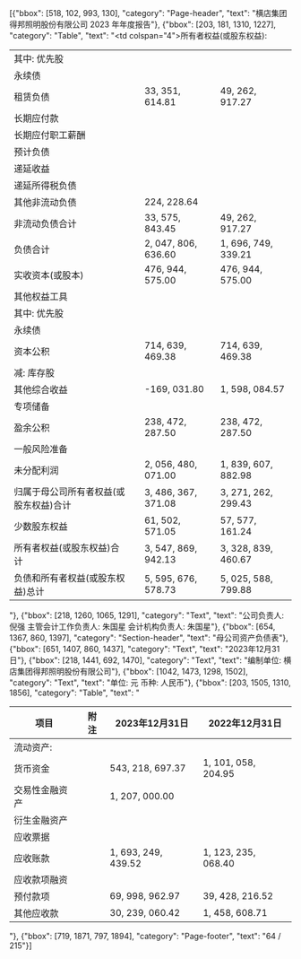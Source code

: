 [{"bbox": [518, 102, 993, 130], "category": "Page-header", "text": "横店集团得邦照明股份有限公司 2023 年年度报告"}, {"bbox": [203, 181, 1310, 1227], "category": "Table", "text": "<table><tbody><tr><td>其中: 优先股</td><td></td><td></td><td></td></tr><tr><td>永续债</td><td></td><td></td><td></td></tr><tr><td>租赁负债</td><td></td><td>33, 351, 614.81</td><td>49, 262, 917.27</td></tr><tr><td>长期应付款</td><td></td><td></td><td></td></tr><tr><td>长期应付职工薪酬</td><td></td><td></td><td></td></tr><tr><td>预计负债</td><td></td><td></td><td></td></tr><tr><td>递延收益</td><td></td><td></td><td></td></tr><tr><td>递延所得税负债</td><td></td><td></td><td></td></tr><tr><td>其他非流动负债</td><td></td><td>224, 228.64</td><td></td></tr><tr><td>非流动负债合计</td><td></td><td>33, 575, 843.45</td><td>49, 262, 917.27</td></tr><tr><td>负债合计</td><td></td><td>2, 047, 806, 636.60</td><td>1, 696, 749, 339.21</td></tr><tr><td colspan=\"4\">所有者权益(或股东权益):</td></tr><tr><td>实收资本(或股本)</td><td></td><td>476, 944, 575.00</td><td>476, 944, 575.00</td></tr><tr><td>其他权益工具</td><td></td><td></td><td></td></tr><tr><td>其中: 优先股</td><td></td><td></td><td></td></tr><tr><td>永续债</td><td></td><td></td><td></td></tr><tr><td>资本公积</td><td></td><td>714, 639, 469.38</td><td>714, 639, 469.38</td></tr><tr><td>减: 库存股</td><td></td><td></td><td></td></tr><tr><td>其他综合收益</td><td></td><td>-169, 031.80</td><td>1, 598, 084.57</td></tr><tr><td>专项储备</td><td></td><td></td><td></td></tr><tr><td>盈余公积</td><td></td><td>238, 472, 287.50</td><td>238, 472, 287.50</td></tr><tr><td>一般风险准备</td><td></td><td></td><td></td></tr><tr><td>未分配利润</td><td></td><td>2, 056, 480, 071.00</td><td>1, 839, 607, 882.98</td></tr><tr><td>归属于母公司所有者权益(或股东权益)合计</td><td></td><td>3, 486, 367, 371.08</td><td>3, 271, 262, 299.43</td></tr><tr><td>少数股东权益</td><td></td><td>61, 502, 571.05</td><td>57, 577, 161.24</td></tr><tr><td>所有者权益(或股东权益)合计</td><td></td><td>3, 547, 869, 942.13</td><td>3, 328, 839, 460.67</td></tr><tr><td>负债和所有者权益(或股东权益)总计</td><td></td><td>5, 595, 676, 578.73</td><td>5, 025, 588, 799.88</td></tr></tbody></table>"}, {"bbox": [218, 1260, 1065, 1291], "category": "Text", "text": "公司负责人: 倪强 主管会计工作负责人: 朱国星 会计机构负责人: 朱国星"}, {"bbox": [654, 1367, 860, 1397], "category": "Section-header", "text": "母公司资产负债表"}, {"bbox": [651, 1407, 860, 1437], "category": "Text", "text": "2023年12月31日"}, {"bbox": [218, 1441, 692, 1470], "category": "Text", "text": "编制单位: 横店集团得邦照明股份有限公司"}, {"bbox": [1042, 1473, 1298, 1502], "category": "Text", "text": "单位: 元 币种: 人民币"}, {"bbox": [203, 1505, 1310, 1856], "category": "Table", "text": "<table><thead><tr><th>项目</th><th>附注</th><th>2023年12月31日</th><th>2022年12月31日</th></tr></thead><tbody><tr><td>流动资产:</td><td></td><td></td><td></td></tr><tr><td>货币资金</td><td></td><td>543, 218, 697.37</td><td>1, 101, 058, 204.95</td></tr><tr><td>交易性金融资产</td><td></td><td>1, 207, 000.00</td><td></td></tr><tr><td>衍生金融资产</td><td></td><td></td><td></td></tr><tr><td>应收票据</td><td></td><td></td><td></td></tr><tr><td>应收账款</td><td></td><td>1, 693, 249, 439.52</td><td>1, 123, 235, 068.40</td></tr><tr><td>应收款项融资</td><td></td><td></td><td></td></tr><tr><td>预付款项</td><td></td><td>69, 998, 962.97</td><td>39, 428, 216.52</td></tr><tr><td>其他应收款</td><td></td><td>30, 239, 060.42</td><td>1, 458, 608.71</td></tr></tbody></table>"}, {"bbox": [719, 1871, 797, 1894], "category": "Page-footer", "text": "64 / 215"}]